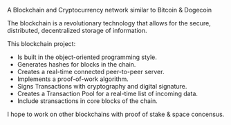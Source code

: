 A Blockchain and Cryptocurrency network similar to Bitcoin & Dogecoin

The blockchain is a revolutionary technology that allows for the secure, distributed, decentralized storage of information. 

This blockchain project:
- Is built in the object-oriented programming style.
- Generates hashes for blocks in the chain.
- Creates a real-time connected peer-to-peer server.
- Implements a proof-of-work algorithm.
- Signs Transactions with cryptography and digital signature.
- Creates a Transaction Pool for a real-time list of incoming data.
- Include stransactions in core blocks of the chain.

I hope to work on other blockchains with proof of stake & space concensus.
